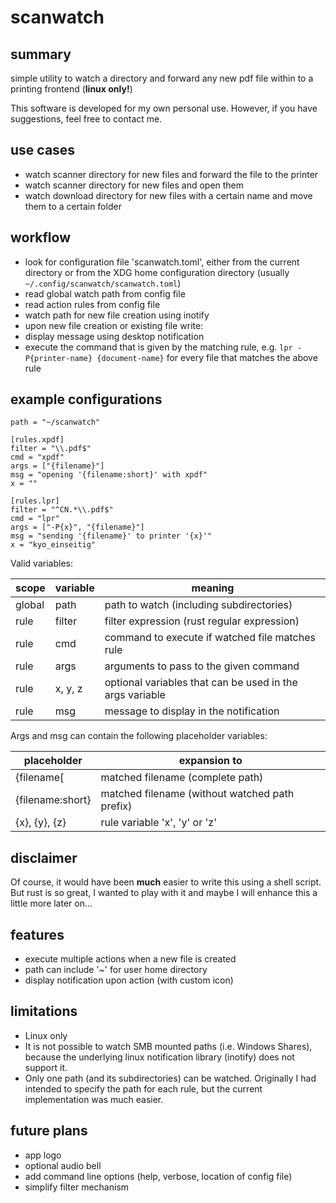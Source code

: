 # scanwatch

## summary

simple utility to watch a directory and forward any new pdf file
within to a printing frontend (**linux only!**)

This software is developed for my own personal use. However, if you
have suggestions, feel free to contact me.

## use cases

- watch scanner directory for new files and forward the file to the printer
- watch scanner directory for new files and open them
- watch download directory for new files with a certain name and move
  them to a certain folder

## workflow

- look for configuration file 'scanwatch.toml', either from the
  current directory or from the XDG home configuration directory
  (usually `~/.config/scanwatch/scanwatch.toml`)
- read global watch path from config file
- read action rules from config file
- watch path for new file creation using inotify
- upon new file creation or existing file write:
- display message using desktop notification
- execute the command that is given by the matching rule, e.g. `lpr
  -P{printer-name} {document-name}` for every file that matches the
  above rule

## example configurations

    path = "~/scanwatch"
    
    [rules.xpdf]
    filter = "\\.pdf$"
    cmd = "xpdf"
    args = ["{filename}"]
    msg = "opening '{filename:short}' with xpdf"
    x = ""

    [rules.lpr]
    filter = "^CN.*\\.pdf$"
    cmd = "lpr"
    args = ["-P{x}", "{filename}"]
    msg = "sending '{filename}' to printer '{x}'"
    x = "kyo_einseitig"

Valid variables:

| scope  | variable | meaning |
| ------ | -------- | ------- |
| global | path     | path to watch (including subdirectories) | 
| rule   | filter   | filter expression (rust regular expression) |
| rule   | cmd      | command to execute if watched file matches rule |
| rule   | args     | arguments to pass to the given command |
| rule   | x, y, z  | optional variables that can be used in the args variable |
| rule   | msg      | message to display in the notification |

Args and msg can contain the following placeholder variables:

| placeholder | expansion to |
| ----------- | ------------ |
| {filename[    | matched filename (complete path) |
| {filename:short} | matched filename (without watched path prefix) |
| {x}, {y}, {z}  | rule variable 'x', 'y' or 'z' |


## disclaimer

Of course, it would have been **much** easier to write this using a
shell script. But rust is so great, I wanted to play with it and maybe
I will enhance this a little more later on...

## features
- execute multiple actions when a new file is created
- path can include '~' for user home directory
- display notification upon action (with custom icon)

## limitations

- Linux only
- It is not possible to watch SMB mounted paths (i.e. Windows Shares),
  because the underlying linux notification library (inotify) does not
  support it.
- Only one path (and its subdirectories) can be watched. Originally I
  had intended to specify the path for each rule, but the current
  implementation was much easier.
  
## future plans

- app logo
- optional audio bell
- add command line options (help, verbose, location of config file)
- simplify filter mechanism

